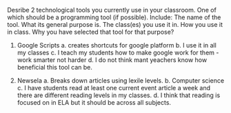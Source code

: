 Desribe 2 technological tools you currently use in your classroom. One of which should be a programming tool (if possible). Include:
The name of the tool.
What its general purpose is.
The class(es) you use it in.
How you use it in class.
Why you have selected that tool for that purpose?

1. Google Scripts 
  a. creates shortcuts for google platform
  b. I use it in all my classes
  c. I teach my students how to make google work for them - work smarter not harder
  d. I do not think mant yeachers know how beneficial this tool can be.
  
2. Newsela
  a. Breaks down articles using lexile levels.
  b. Computer science
  c. I have students read at least one current event article a week and there are different reading levels in my classes.
  d. I think that reading is focused on in ELA but it should be across all subjects.
